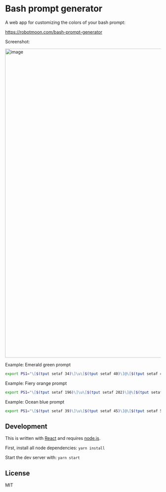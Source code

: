 # Bash prompt generator

A web app for customizing the colors of your bash prompt:

https://robotmoon.com/bash-prompt-generator

Screenshot:

<img width="996" alt="image" src="https://user-images.githubusercontent.com/208617/161115862-aec4d996-0632-4e4f-9ca8-4dca67ad31db.png">

Example: Emerald green prompt

```bash
export PS1="\[$(tput setaf 34)\]\u\[$(tput setaf 40)\]@\[$(tput setaf 46)\]\h \[$(tput setaf 154)\]\w \[$(tput sgr0)\]$ "
```

Example: Fiery orange prompt

```bash
export PS1="\[$(tput setaf 196)\]\u\[$(tput setaf 202)\]@\[$(tput setaf 208)\]\h \[$(tput setaf 220)\]\w \[$(tput sgr0)\]$ "
```

Example: Ocean blue prompt

```bash
export PS1="\[$(tput setaf 39)\]\u\[$(tput setaf 45)\]@\[$(tput setaf 51)\]\h \[$(tput setaf 195)\]\w \[$(tput sgr0)\]$ "
```

## Development

This is written with [React](https://reactjs.org/) and requires [node.js](https://nodejs.org/).

First, install all node dependencies:
`yarn install`

Start the dev server with:
`yarn start`


## License

MIT
